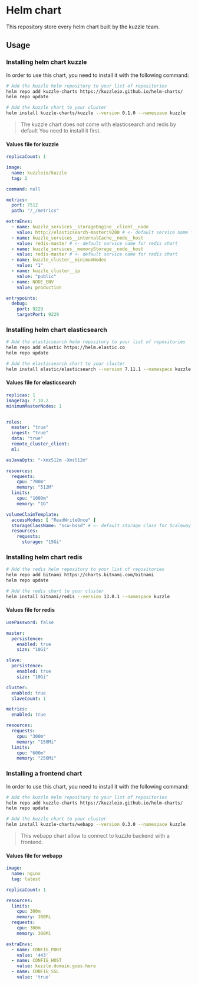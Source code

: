 # Helm chart

This repository store every helm chart built by the kuzzle team.

## Usage

### Installing helm chart kuzzle

In order to use this chart, you need to install it with the following command:

```bash
# Add the kuzzle helm repository to your list of repositories
helm repo add kuzzle-charts https://kuzzleio.github.io/helm-charts/
helm repo update

# Add the kuzzle chart to your cluster
helm install kuzzle-charts/kuzzle --version 0.1.0 --namespace kuzzle
```

> The kuzzle chart does not come with elasticsearch and redis by default You need to install it first.

#### Values file for kuzzle

```yaml
replicaCount: 1

image:
  name: kuzzleio/kuzzle
  tag: 2

command: null

metrics:
  port: 7512
  path: "/_/metrics"

extraEnvs:
  - name: kuzzle_services__storageEngine__client__node
    value: http://elasticsearch-master:9200 # <- default service name for elastic chart
  - name: kuzzle_services__internalCache__node__host
    value: redis-master # <- default service name for redis chart
  - name: kuzzle_services__memoryStorage__node__host
    value: redis-master # <- default service name for redis chart
  - name: kuzzle_cluster__minimumNodes
    value: "1"
  - name: kuzzle_cluster__ip
    value: "public"
  - name: NODE_ENV
    value: production

entrypoints:
  debug:
    port: 9229
    targetPort: 9229
```

### Installing helm chart elasticsearch

```bash
# Add the elasticsearch helm repository to your list of repositories
helm repo add elastic https://helm.elastic.co
helm repo update

# Add the elasticsearch chart to your cluster
helm install elastic/elasticsearch --version 7.11.1 --namespace kuzzle
```

#### Values file for elasticsearch

```yaml
replicas: 1
imageTag: 7.10.2
minimumMasterNodes: 1


roles:
  master: "true"
  ingest: "true"
  data: "true"
  remote_cluster_client:
  ml:

esJavaOpts: "-Xmx512m -Xms512m"

resources:
  requests:
    cpu: "700m"
    memory: "512M"
  limits:
    cpu: "1000m"
    memory: "1G"

volumeClaimTemplate:
  accessModes: [ "ReadWriteOnce" ]
  storageClassName: "scw-bssd" # <- default storage class for Scaleway
  resources:
    requests:
      storage: "15Gi"
```

### Installing helm chart redis

```bash
# Add the redis helm repository to your list of repositories
helm repo add bitnami https://charts.bitnami.com/bitnami
helm repo update

# Add the redis chart to your cluster
helm install bitnami/redis --version 13.0.1 --namespace kuzzle
```

#### Values file for redis

```yaml
usePassword: false

master:
  persistence:
    enabled: true
    size: "10Gi"

slave:
  persistence:
    enabled: true
    size: "10Gi"

cluster:
  enabled: true
  slaveCount: 1

metrics:
  enabled: true

resources:
  requests:
    cpu: "300m"
    memory: "150Mi"
  limits:
    cpu: "600m"
    memory: "250Mi"
```

### Installing a frontend chart

In order to use this chart, you need to install it with the following command:

```bash
# Add the kuzzle helm repository to your list of repositories
helm repo add kuzzle-charts https://kuzzleio.github.io/helm-charts/
helm repo update

# Add the kuzzle chart to your cluster
helm install kuzzle-charts/webapp --version 0.3.0 --namespace kuzzle
```

> This webapp chart allow to connect to kuzzle backend with a frontend.

#### Values file for webapp

```yaml
image:
  name: nginx
  tag: latest

replicaCount: 1

resources:
  limits:
    cpu: 300m
    memory: 300Mi
  requests:
    cpu: 300m
    memory: 300Mi

extraEnvs:
  - name: CONFIG_PORT
    value: '443'
  - name: CONFIG_HOST
    value: kuzzle.domain.goes.here
  - name: CONFIG_SSL
    value: 'true'
```